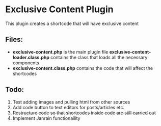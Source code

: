 # Exclusive Content Plugin

This plugin creates a shortcode that will have exclusive content

## Files:

* **exclusive-content.php** is the main plugin file
 **exclusive-content-loader.class.php** contains the class that loads all the necessary components
* **exclusive-content.class.php** contains the code that will affect the shortcodes	

## Todo:

1. Test adding images and pulling html from other sources
2. Add code button to text editors for posts/articles etc.
3. ~~Restructure code so that shortcodes inside code are still carried out~~
4. Implement Janrain functionaility
